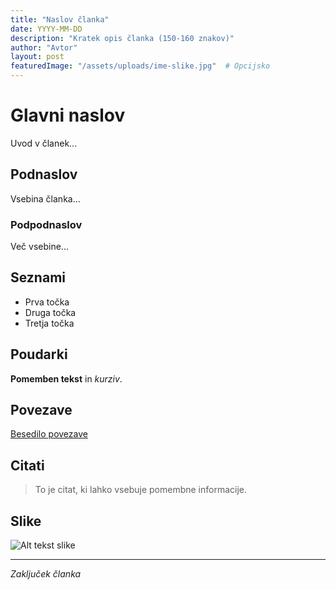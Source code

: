 ```yaml
---
title: "Naslov članka"
date: YYYY-MM-DD
description: "Kratek opis članka (150-160 znakov)"
author: "Avtor"
layout: post
featuredImage: "/assets/uploads/ime-slike.jpg"  # Opcijsko
---
```


# Glavni naslov

Uvod v članek...

## Podnaslov

Vsebina članka...

### Podpodnaslov

Več vsebine...

## Seznami

- Prva točka
- Druga točka
- Tretja točka

## Poudarki

**Pomemben tekst** in *kurziv*.

## Povezave

[Besedilo povezave](https://url.com)

## Citati

> To je citat, ki lahko vsebuje pomembne informacije.

## Slike

![Alt tekst slike](/assets/uploads/ime-slike.jpg)

---

*Zaključek članka*